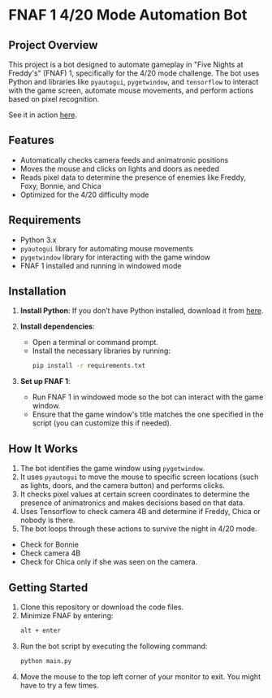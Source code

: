 # FNAF 1 4/20 Mode Automation Bot

## Project Overview

This project is a bot designed to automate gameplay in "Five Nights at Freddy's" (FNAF) 1, specifically for the 4/20 mode challenge. The bot uses Python and libraries like `pyautogui`, `pygetwindow`, and `tensorflow` to interact with the game screen, automate mouse movements, and perform actions based on pixel recognition.

See it in action [here](https://youtu.be/wX2QkcvJXC0).

## Features

- Automatically checks camera feeds and animatronic positions
- Moves the mouse and clicks on lights and doors as needed
- Reads pixel data to determine the presence of enemies like Freddy, Foxy, Bonnie, and Chica
- Optimized for the 4/20 difficulty mode

## Requirements

- Python 3.x
- `pyautogui` library for automating mouse movements
- `pygetwindow` library for interacting with the game window
- FNAF 1 installed and running in windowed mode

## Installation

1. **Install Python**: If you don’t have Python installed, download it from [here](https://www.python.org/downloads/).

2. **Install dependencies**:
   - Open a terminal or command prompt.
   - Install the necessary libraries by running:
     ```bash
     pip install -r requirements.txt
     ```

3. **Set up FNAF 1**:
   - Run FNAF 1 in windowed mode so the bot can interact with the game window.
   - Ensure that the game window's title matches the one specified in the script (you can customize this if needed).

## How It Works

1. The bot identifies the game window using `pygetwindow`.
2. It uses `pyautogui` to move the mouse to specific screen locations (such as lights, doors, and the camera button) and performs clicks.
3. It checks pixel values at certain screen coordinates to determine the presence of animatronics and makes decisions based on that data.
4. Uses Tensorflow to check camera 4B and determine if Freddy, Chica or nobody is there.
5. The bot loops through these actions to survive the night in 4/20 mode.
- Check for Bonnie
- Check camera 4B
- Check for Chica only if she was seen on the camera.

## Getting Started

1. Clone this repository or download the code files.
2. Minimize FNAF by entering:
    ```bash
    alt + enter
3. Run the bot script by executing the following command:
   ```bash
   python main.py
4. Move the mouse to the top left corner of your monitor to exit. You might have to try a few times.
